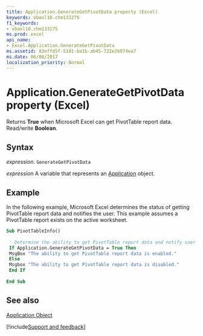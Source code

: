 ```yaml
---
title: Application.GenerateGetPivotData property (Excel)
keywords: vbaxl10.chm133275
f1_keywords:
- vbaxl10.chm133275
ms.prod: excel
api_name:
- Excel.Application.GenerateGetPivotData
ms.assetid: 83effd5f-5101-ba1b-ab45-722e26074ea7
ms.date: 06/08/2017
localization_priority: Normal
---
```



# Application.GenerateGetPivotData property (Excel)

Returns  **True** when Microsoft Excel can get PivotTable report data. Read/write **Boolean**.


## Syntax

_expression_. `GenerateGetPivotData`

_expression_ A variable that represents an [Application](Excel.Application-graph-property.md) object.


## Example

In the following example, Microsoft Excel determines the status of getting PivotTable report data and notifies the user. This example assumes a PivotTable report exists on the active worksheet.


```vb
Sub PivotTableInfo() 
 
 ' Determine the ability to get PivotTable report data and notify user. 
 If Application.GenerateGetPivotData = True Then 
 MsgBox "The ability to get PivotTable report data is enabled." 
 Else 
 Msgbox "The ability to get PivotTable report data is disabled." 
 End If 
 
End Sub
```


## See also


[Application Object](Excel.Application(object).md)

[!include[Support and feedback](~/includes/feedback-boilerplate.md)]